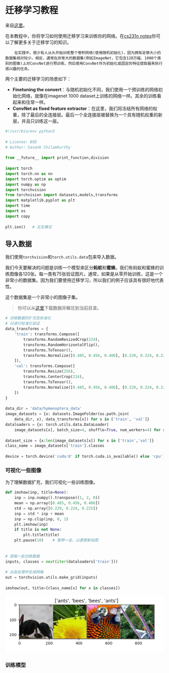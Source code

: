 # 迁移学习教程  

来自[这里](https://pytorch.org/tutorials/beginner/transfer_learning_tutorial.html)。  

在本教程中，你将学习如何使用迁移学习来训练你的网络。在[cs231n notes](https://cs231n.github.io/transfer-learning/)你可以了解更多关于迁移学习的知识。  


```text
    在实践中，很少有人从头开始训练整个卷积网络(使用随机初始化)，因为拥有足够大小的数据集相对较少。相反，通常在非常大的数据集(例如ImageNet，它包含120万幅、1000个类别的图像)上对ConvNet进行预训练，然后使用ConvNet作为初始化或固定的特征提取器来执行感兴趣的任务。
```  

两个主要的迁移学习的场景如下：  

* **Finetuning the convert**：与随机初始化不同，我们使用一个预训练的网络初始化网络，就像在imagenet 1000 dataset上训练的网络一样。其余的训练看起来和往常一样。
* **ConvNet as fixed feature extractor**：在这里，我们将冻结所有网络的权重，除了最后的全连接层。最后一个全连接层被替换为一个具有随机权重的新层，并且只训练这一层。  

```python
#!/usr/bin/env python3

# License: BSD
# Author: Sasank Chilamkurthy

from __future__ import print_function,division

import torch
import torch.nn as nn
import torch.optim as optim
import numpy as np 
import torchvision
from torchvision import datasets,models,transforms
import matplotlib.pyplot as plt 
import time
import os
import copy

plt.ion()   # 交互模式

```

## 导入数据  

我们使用`torchvision`和`torch.utils.data`包来导入数据。  

我们今天要解决的问题是训练一个模型来区分**蚂蚁**和**蜜蜂**。我们有蚂蚁和蜜蜂的训练图像各120张。每一类有75张验证图片。通常，如果是从零开始训练，这是一个非常小的数据集。因为我们要使用迁移学习，所以我们的例子应该具有很好地代表性。  

这个数据集是一个非常小的图像子集。  

> 你可以从[这里](https://download.pytorch.org/tutorial/hymenoptera_data.zip)下载数据并解压到当前目录。  

```python
# 训练数据的扩充及标准化
# 只进行标准化验证
data_transforms = {
    'train': transforms.Compose([
        transforms.RandomResizedCrop(224),
        transforms.RandomHorizontalFlip(),
        transforms.ToTensor(),
        transforms.Normalize([0.485, 0.456, 0.406], [0.229, 0.224, 0.225])
    ]),
    'val': transforms.Compose([
        transforms.Resize(256),
        transforms.CenterCrop(224),
        transforms.ToTensor(),
        transforms.Normalize([0.485, 0.456, 0.406], [0.229, 0.224, 0.225])
    ])
}

data_dir = 'data/hymenoptera_data'
image_datasets = {x: datasets.ImageFolder(os.path.join(
    data_dir, x), data_transforms[x]) for x in ['train', 'val']}
dataloaders = {x: torch.utils.data.DataLoader(
    image_datasets[x], batch_size=4, shuffle=True, num_workers=4) for x in ['train', 'val']}

dataset_size = {x:len(image_datasets[x]) for x in ['train','val']}
class_name = image_datasets['train'].classes

device = torch.device('cuda:0' if torch.cuda.is_available() else 'cpu')
```  

### 可视化一些图像

为了理解数据扩充，我们可视化一些训练图像。  

```python
def imshow(inp, title=None):
    inp = inp.numpy().transpose((1, 2, 0))
    mean = np.array([0.485, 0.456, 0.406])
    std = np.array([0.229, 0.224, 0.225])
    inp = std * inp + mean
    inp = np.clip(inp, 0, 1)
    plt.imshow(inp)
    if title is not None:
        plt.title(title)
    plt.pause(10)    # 暂停一会，以便更新绘图


# 获取一批训练数据
inputs, classes = next(iter(dataloaders['train']))

# 从批处理中生成网格
out = torchvision.utils.make_grid(inputs)

imshow(out, title=[class_name[x] for x in classes])
```  

![train data](../../../pics/train_data.png)  

### 训练模型  

